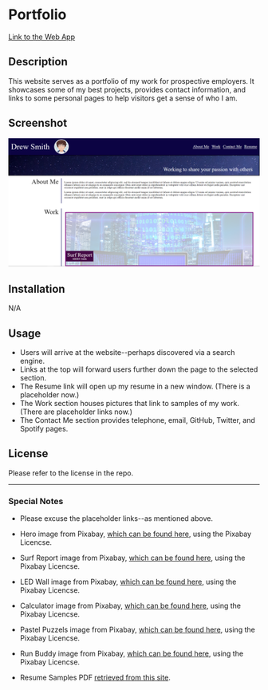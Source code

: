 # Portfolio
[Link to the Web App](https://ds055.github.io/portfolio/)

## Description
This website serves as a portfolio of my work for prospective employers. It showcases some of my best projects, provides contact information, and links to some personal pages to help visitors get a sense of who I am. 

## Screenshot
![Website Mockup](./assets/images/Screenshot.png)

## Installation
N/A

## Usage
* Users will arrive at the website--perhaps discovered via a search engine.
* Links at the top will forward users further down the page to the selected section.
* The Resume link will open up my resume in a new window. (There is a placeholder now.)
* The Work section houses pictures that link to samples of my work. (There are placeholder links now.)
* The Contact Me section provides telephone, email, GitHub, Twitter, and Spotify pages. 

## License
Please refer to the license in the repo.

- - -

### Special Notes

- Please excuse the placeholder links--as mentioned above.

- Hero image from Pixabay, [which can be found here](https://pixabay.com/photos/stars-milky-way-night-sky-blue-sky-1869692/), using the Pixabay Licencse.

- Surf Report image from Pixabay, [which can be found here](https://pixabay.com/illustrations/monitor-binary-binary-system-1307227/), using the Pixabay Licencse.

- LED Wall image from Pixabay, [which can be found here](https://pixabay.com/illustrations/bright-empty-modern-ray-render-4427933/), using the Pixabay Licencse.

- Calculator image from Pixabay, [which can be found here](https://pixabay.com/illustrations/geometry-mathematics-dice-1023846/), using the Pixabay Licencse.

- Pastel Puzzels image from Pixabay, [which can be found here](https://pixabay.com/illustrations/computer-monitor-waves-colorful-1373684/), using the Pixabay Licencse.

- Run Buddy image from Pixabay, [which can be found here](https://pixabay.com/photos/optical-ilusion-illusion-3046735/), using the Pixabay Licencse.

- Resume Samples PDF [retrieved from this site](https://msnlabs.com/img/resume-sample.pdf). 
